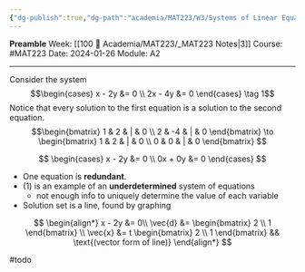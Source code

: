 ```yaml
---
{"dg-publish":true,"dg-path":"academia/MAT223/W3/Systems of Linear Equations II.md","permalink":"/academia/mat-223/w3/systems-of-linear-equations-ii/","created":"2024-01-26T13:43:56.596-05:00","updated":"2024-01-28T14:42:39.359-05:00"}
---
```


**Preamble**
Week: [[100 📒 Academia/MAT223/_MAT223 Notes\|3]]
Course: #MAT223
Date: 2024-01-26
Module: A2

---

Consider the system
$$\begin{cases}
x - 2y &= 0 \\
2x - 4y &= 0
\end{cases}
\tag 1$$
Notice that every solution to the first equation is a solution to the second equation.
$$\begin{bmatrix} 
1 & 2 & | & 0  \\
2 & -4 & | & 0
\end{bmatrix}
\to 
\begin{bmatrix} 
1 & 2 & | & 0  \\
0 & 0 & | & 0
\end{bmatrix}
$$

$$
\begin{cases}
x - 2y &= 0  \\
0x + 0y &= 0
\end{cases}
$$
- One equation is **redundant**.
- (1) is an example of an **underdetermined** system of equations
	- not enough info to uniquely determine the value of each variable
- Solution set is a line, found by graphing

$$
\begin{align*}
x - 2y &= 0\\
\vec{d} &= \begin{bmatrix} 2 \\ 1 \end{bmatrix} \\
\vec{x} &= t \begin{bmatrix} 2 \\ 1 \end{bmatrix} && \text{(vector form of line)}
\end{align*}
$$

#todo